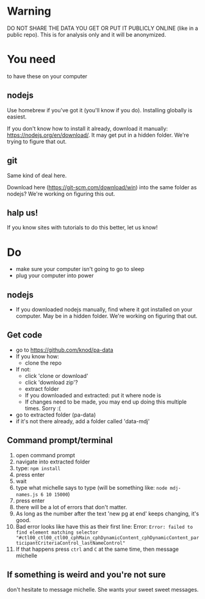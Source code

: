 # Warning
DO NOT SHARE THE DATA YOU GET OR PUT IT PUBLICLY ONLINE (like in a public repo). This is for analysis only and it will be anonymized.

# You need
to have these on your computer

## nodejs

Use homebrew if you've got it (you'll know if you do). Installing globally is easiest.

If you don't know how to install it already, download it manually: https://nodejs.org/en/download/. It may get put in a hidden folder. We're trying to figure that out.

## git

Same kind of deal here.

Download here (https://git-scm.com/download/win) into the same folder as nodejs? We're working on figuring this out.

## halp us!

If you know sites with tutorials to do this better, let us know!


# Do
- make sure your computer isn't going to go to sleep
- plug your computer into power

## nodejs
- If you downloaded nodejs manually, find where it got installed on your computer. May be in a hidden folder. We're working on figuring that out.

## Get code
- go to https://github.com/knod/pa-data
- If you know how:
  - clone the repo
- If not:
  - click 'clone or download'
  - click 'download zip'?
  - extract folder
  - If you downloaded and extracted: put it where node is
  - If changes need to be made, you may end up doing this multiple times. Sorry :(
- go to extracted folder (pa-data)
- if it's not there already, add a folder called 'data-mdj'

## Command prompt/terminal
1. open command prompt
1. navigate into extracted folder
1. type: `npm install`
1. press enter
1. wait
1. type what michelle says to type (will be something like: `node mdj-names.js 6 10 15000`)
1. press enter
1. there will be a lot of errors that don't matter.
1. As long as the number after the text 'new pg at end' keeps changing, it's good.
1. Bad error looks like have this as their first line: Error: `Error: failed to find element matching selector "#ctl00_ctl00_ctl00_cphMain_cphDynamicContent_cphDynamicContent_participantCriteriaControl_lastNameControl"`
1. If that happens press `ctrl` and `C` at the same time, then message michelle

## If something is weird and you're not sure
don't hesitate to message michelle. She wants your sweet sweet messages.





